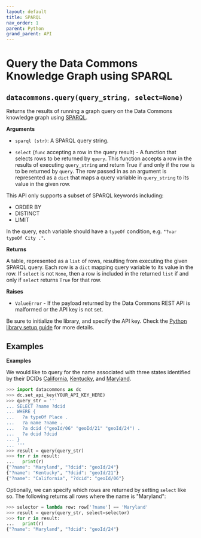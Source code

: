```yaml
---
layout: default
title: SPARQL
nav_order: 1
parent: Python
grand_parent: API
---
```


# Query the Data Commons Knowledge Graph using SPARQL

## `datacommons.query(query_string, select=None)`

Returns the results of running a graph query on the Data Commons knowledge graph
using [SPARQL](https://www.w3.org/TR/rdf-sparql-query/).

**Arguments**

*   `sparql (str)`: A SPARQL query string.

*   `select` (`func` accepting a row in the query result) - A function that
    selects rows to be returned by `query`. This function accepts a row in the
    results of executing `query_string` and return True if and only if the row
    is to be returned by `query`. The row passed in as an argument is
    represented as a `dict` that maps a query variable in `query_string` to its
    value in the given row.

This API only supports a subset of SPARQL keywords including:

<!--- TODO: add link to sparql doc --->

-   ORDER BY
-   DISTINCT
-   LIMIT

In the query, each variable should have a `typeOf` condition, e.g. `"?var typeOf
City ."`.

**Returns**

A table, represented as a `list` of rows, resulting from executing the given
SPARQL query. Each row is a `dict` mapping query variable to its value in the
row. If `select` is not `None`, then a row is included in the returned `list`
if and only if `select` returns `True` for that row.

**Raises**

*   `ValueError` - If the payload returned by the Data Commons REST API is malformed or the API key is not set.

Be sure to initialize the library, and specify the API key. Check the [Python library setup guide](/api/python/) for more details.

## Examples

**Examples**

We would like to query for the name associated with three states identified by
their DCIDs [California](https://datacommons.org/browser/geoId/06>),
[Kentucky](https://datacommons.org/browser/geoId/21>), and
[Maryland](https://datacommons.org/browser/geoId/24>).

```python
>>> import datacommons as dc
>>> dc.set_api_key(YOUR_API_KEY_HERE)
>>> query_str = '''
... SELECT ?name ?dcid
... WHERE {
...   ?a typeOf Place .
...   ?a name ?name .
...   ?a dcid ("geoId/06" "geoId/21" "geoId/24") .
...   ?a dcid ?dcid
... }
... '''
>>> result = query(query_str)
>>> for r in result:
...   print(r)
{"?name": "Maryland", "?dcid": "geoId/24"}
{"?name": "Kentucky", "?dcid": "geoId/21"}
{"?name": "California", "?dcid": "geoId/06"}
```

Optionally, we can specify which rows are returned by setting `select`
like so. The following returns all rows where the name is "Maryland":

```python
>>> selector = lambda row: row['?name'] == 'Maryland'
>>> result = query(query_str, select=selector)
>>> for r in result:
...   print(r)
{"?name": "Maryland", "?dcid": "geoId/24"}
```